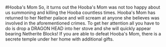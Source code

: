 #Hooba's Mom
So, it turns out the Hooba's Mom was not too happy about us summoning and killing the Hooba countless times.  Hooba's Mom has returned to her Nether palace and will scream at anyone she believes was involved in the aforementioned crimes.  To get her attention all you have to do is drop a DRAGON HEAD into her stove and she will quickly appear bearing Netherite Blocks!  If you are able to defeat Hooba's Mom, there is a secrete temple under her home with additional gifts.

